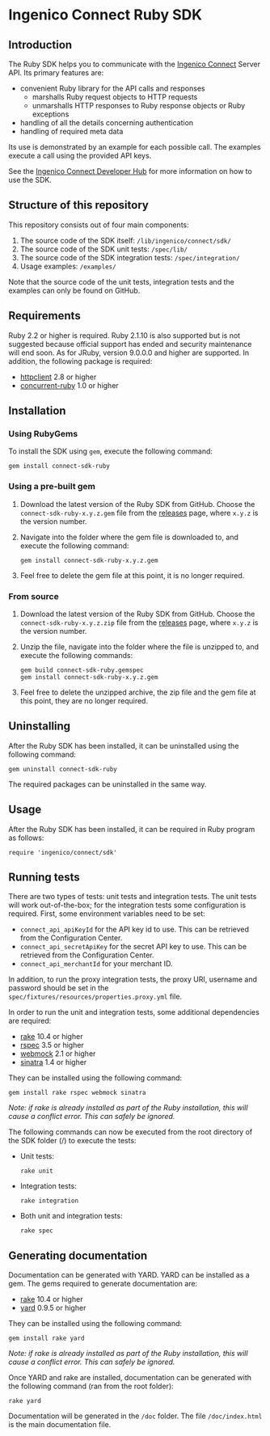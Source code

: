 # Ingenico Connect Ruby SDK

## Introduction

The Ruby SDK helps you to communicate with the [Ingenico Connect](https://epayments.developer-ingenico.com/) Server API. Its primary features are:

* convenient Ruby library for the API calls and responses
    * marshalls Ruby request objects to HTTP requests
    * unmarshalls HTTP responses to Ruby response objects or Ruby exceptions
* handling of all the details concerning authentication
* handling of required meta data

Its use is demonstrated by an example for each possible call. The examples execute a call using the provided API keys. 

See the [Ingenico Connect Developer Hub](https://epayments.developer-ingenico.com/documentation/sdk/server/ruby/) for more information on how to use the SDK.

## Structure of this repository

This repository consists out of four main components:

1. The source code of the SDK itself: `/lib/ingenico/connect/sdk/`
2. The source code of the SDK unit tests: `/spec/lib/`
3. The source code of the SDK integration tests: `/spec/integration/`
4. Usage examples: `/examples/`

Note that the source code of the unit tests, integration tests and the examples can only be found on GitHub.

## Requirements

Ruby 2.2 or higher is required. Ruby 2.1.10 is also supported but is not suggested because official support has ended and security maintenance will end soon.
As for JRuby, version 9.0.0.0 and higher are supported.
In addition, the following package is required:

* [httpclient](https://github.com/nahi/httpclient) 2.8 or higher
* [concurrent-ruby](https://github.com/ruby-concurrency/concurrent-ruby) 1.0 or higher

## Installation

### Using RubyGems

To install the SDK using `gem`, execute the following command:

    gem install connect-sdk-ruby

### Using a pre-built gem

1. Download the latest version of the Ruby SDK from GitHub. Choose the `connect-sdk-ruby-x.y.z.gem` file from the [releases](https://github.com/Ingenico-ePayments/connect-sdk-ruby/releases) page, where `x.y.z` is the version number.
2. Navigate into the folder where the gem file is downloaded to, and execute the following command:

    ```
    gem install connect-sdk-ruby-x.y.z.gem
    ```
3. Feel free to delete the gem file at this point, it is no longer required.

### From source

1. Download the latest version of the Ruby SDK from GitHub. Choose the `connect-sdk-ruby-x.y.z.zip` file from the [releases](https://github.com/Ingenico-ePayments/connect-sdk-ruby/releases) page, where `x.y.z` is the version number.
2. Unzip the file, navigate into the folder where the file is unzipped to, and execute the following commands:

    ```
    gem build connect-sdk-ruby.gemspec
    gem install connect-sdk-ruby-x.y.z.gem
    ```
3. Feel free to delete the unzipped archive, the zip file and the gem file at this point, they are no longer required.

## Uninstalling

After the Ruby SDK has been installed, it can be uninstalled using the
following command:

    gem uninstall connect-sdk-ruby

The required packages can be uninstalled in the same way.

## Usage

After the Ruby SDK has been installed, it can be required in Ruby program as follows:

    require 'ingenico/connect/sdk'

## Running tests

There are two types of tests: unit tests and integration tests. The unit tests will work out-of-the-box; for the integration tests some configuration is required.
First, some environment variables need to be set:

* `connect_api_apiKeyId` for the API key id to use. This can be retrieved from the Configuration Center.
* `connect_api_secretApiKey` for the secret API key to use. This can be retrieved from the Configuration Center.
* `connect_api_merchantId` for your merchant ID.

In addition, to run the proxy integration tests, the proxy URI, username and password should be set in the `spec/fixtures/resources/properties.proxy.yml` file.

In order to run the unit and integration tests, some additional dependencies are required:

* [rake](https://ruby.github.io/rake/) 10.4 or higher
* [rspec](https://github.com/rspec/rspec) 3.5 or higher
* [webmock](https://github.com/bblimke/webmock) 2.1 or higher
* [sinatra](https://github.com/sinatra/sinatra) 1.4 or higher

They can be installed using the following command:

    gem install rake rspec webmock sinatra

*Note: if rake is already installed as part of the Ruby installation, this will cause a conflict error. This can safely be ignored.*

The following commands can now be executed from the root directory of the SDK folder (/) to execute the tests:

* Unit tests:

    ```
    rake unit
    ```

* Integration tests:

    ```
    rake integration
    ```

* Both unit and integration tests:

    ```
    rake spec
    ```

## Generating documentation

Documentation can be generated with YARD. YARD can be installed as a gem. The gems required to generate documentation are:

* [rake](https://ruby.github.io/rake/) 10.4 or higher
* [yard](https://github.com/lsegal/yard) 0.9.5 or higher

They can be installed using the following command:

    gem install rake yard

*Note: if rake is already installed as part of the Ruby installation, this will cause a conflict error. This can safely be ignored.*

Once YARD and rake are installed, documentation can be generated with the following command (ran from the root folder):

    rake yard

Documentation will be generated in the `/doc` folder. The file `/doc/index.html` is the main documentation file.
